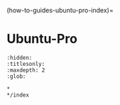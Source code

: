 (how-to-guides-ubuntu-pro-index)=
# Ubuntu-Pro

```{toctree}
:hidden:
:titlesonly:
:maxdepth: 2
:glob:

*
*/index
